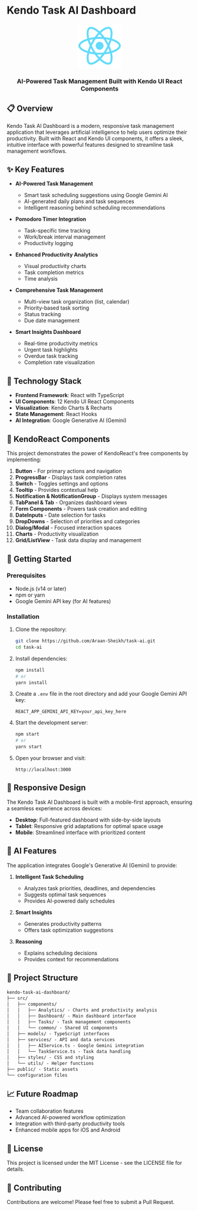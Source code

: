 
# Kendo Task AI Dashboard

<div align="center">
  <img src="public/logo192.png" alt="Kendo Task AI Dashboard Logo" width="120" />
  <h3>AI-Powered Task Management Built with Kendo UI React Components</h3>
</div>

## 📋 Overview

Kendo Task AI Dashboard is a modern, responsive task management application that leverages artificial intelligence to help users optimize their productivity. Built with React and Kendo UI components, it offers a sleek, intuitive interface with powerful features designed to streamline task management workflows.

## ✨ Key Features

- **AI-Powered Task Management**
  - Smart task scheduling suggestions using Google Gemini AI
  - AI-generated daily plans and task sequences
  - Intelligent reasoning behind scheduling recommendations

- **Pomodoro Timer Integration**
  - Task-specific time tracking
  - Work/break interval management
  - Productivity logging

- **Enhanced Productivity Analytics**
  - Visual productivity charts
  - Task completion metrics
  - Time analysis

- **Comprehensive Task Management**
  - Multi-view task organization (list, calendar)
  - Priority-based task sorting
  - Status tracking
  - Due date management

- **Smart Insights Dashboard**
  - Real-time productivity metrics
  - Urgent task highlights
  - Overdue task tracking
  - Completion rate visualization

## 🔧 Technology Stack

- **Frontend Framework**: React with TypeScript
- **UI Components**: 12 Kendo UI React Components
- **Visualization**: Kendo Charts & Recharts
- **State Management**: React Hooks
- **AI Integration**: Google Generative AI (Gemini)

## 🎨 KendoReact Components

This project demonstrates the power of KendoReact's free components by implementing:

1. **Button** - For primary actions and navigation
2. **ProgressBar** - Displays task completion rates
3. **Switch** - Toggles settings and options
4. **Tooltip** - Provides contextual help
5. **Notification & NotificationGroup** - Displays system messages
6. **TabPanel & Tab** - Organizes dashboard views
7. **Form Components** - Powers task creation and editing
8. **DateInputs** - Date selection for tasks
9. **DropDowns** - Selection of priorities and categories
10. **Dialog/Modal** - Focused interaction spaces
11. **Charts** - Productivity visualization
12. **Grid/ListView** - Task data display and management

## 🚀 Getting Started

### Prerequisites

- Node.js (v14 or later)
- npm or yarn
- Google Gemini API key (for AI features)

### Installation

1. Clone the repository:
   ```bash
   git clone https://github.com/Araan-Sheikh/task-ai.git
   cd task-ai
   ```

2. Install dependencies:
   ```bash
   npm install
   # or
   yarn install
   ```

3. Create a `.env` file in the root directory and add your Google Gemini API key:
   ```
   REACT_APP_GEMINI_API_KEY=your_api_key_here
   ```

4. Start the development server:
   ```bash
   npm start
   # or
   yarn start
   ```

5. Open your browser and visit:
   ```
   http://localhost:3000
   ```

## 📱 Responsive Design

The Kendo Task AI Dashboard is built with a mobile-first approach, ensuring a seamless experience across devices:

- **Desktop**: Full-featured dashboard with side-by-side layouts
- **Tablet**: Responsive grid adaptations for optimal space usage
- **Mobile**: Streamlined interface with prioritized content

## 🤖 AI Features

The application integrates Google's Generative AI (Gemini) to provide:

1. **Intelligent Task Scheduling**
   - Analyzes task priorities, deadlines, and dependencies
   - Suggests optimal task sequences
   - Provides AI-powered daily schedules

2. **Smart Insights**
   - Generates productivity patterns
   - Offers task optimization suggestions

3. **Reasoning**
   - Explains scheduling decisions
   - Provides context for recommendations


## 📄 Project Structure

```
kendo-task-ai-dashboard/
├── src/
│   ├── components/
│   │   ├── Analytics/ - Charts and productivity analysis
│   │   ├── Dashboard/ - Main dashboard interface
│   │   ├── Tasks/ - Task management components
│   │   └── common/ - Shared UI components
│   ├── models/ - TypeScript interfaces
│   ├── services/ - API and data services
│   │   ├── AIService.ts - Google Gemini integration
│   │   └── TaskService.ts - Task data handling
│   ├── styles/ - CSS and styling
│   └── utils/ - Helper functions
├── public/ - Static assets
└── configuration files
```

## 📈 Future Roadmap

- Team collaboration features
- Advanced AI-powered workflow optimization
- Integration with third-party productivity tools
- Enhanced mobile apps for iOS and Android

## 📄 License

This project is licensed under the MIT License - see the LICENSE file for details.

## 👥 Contributing

Contributions are welcome! Please feel free to submit a Pull Request.
